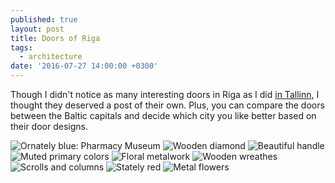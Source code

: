 ```yaml
---
published: true
layout: post
title: Doors of Riga
tags:
  - architecture
date: '2016-07-27 14:00:00 +0300'
---
```

Though I didn't notice as many interesting doors in Riga as I did [in Tallinn](/doors-of-tallinn), I thought they deserved a post of their own. Plus, you can compare the doors between the Baltic capitals and decide which city you like better based on their door designs.

<!--more-->

![Ornately blue: Pharmacy Museum]({{site.baseurl}}/images/2016/07/27/doors-of-riga/00.jpeg)
![Wooden diamond]({{site.baseurl}}/images/2016/07/27/doors-of-riga/01.jpeg)
![Beautiful handle]({{site.baseurl}}/images/2016/07/27/doors-of-riga/02.jpeg)
![Muted primary colors]({{site.baseurl}}/images/2016/07/27/doors-of-riga/03.jpeg)
![Floral metalwork]({{site.baseurl}}/images/2016/07/27/doors-of-riga/04.jpeg)
![Wooden wreathes]({{site.baseurl}}/images/2016/07/27/doors-of-riga/05.jpeg)
![Scrolls and columns]({{site.baseurl}}/images/2016/07/27/doors-of-riga/06.jpeg)
![Stately red]({{site.baseurl}}/images/2016/07/27/doors-of-riga/07.jpeg)
![Metal flowers]({{site.baseurl}}/images/2016/07/27/doors-of-riga/08.jpeg)